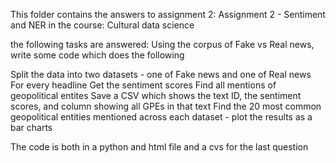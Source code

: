 This folder contains the answers to assignment 2: Assignment 2 - Sentiment and NER in the course: Cultural data science 

the following tasks are answered:
Using the corpus of Fake vs Real news, write some code which does the following

Split the data into two datasets - one of Fake news and one of Real news
For every headline
Get the sentiment scores
Find all mentions of geopolitical entites
Save a CSV which shows the text ID, the sentiment scores, and column showing all GPEs in that text
Find the 20 most common geopolitical entities mentioned across each dataset - plot the results as a bar charts

The code is both in a python and html file and a cvs for the last question
